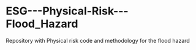 # ESG---Physical-Risk---Flood_Hazard
Repository with Physical risk code and methodology for the flood hazard

